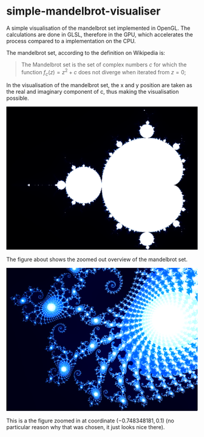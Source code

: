 # simple-mandelbrot-visualiser
A simple visualisation of the mandelbrot set implemented in OpenGL. The calculations are done in GLSL, therefore in the GPU, which accelerates the process compared to a implementation on the CPU.

The mandelbrot set, according to the definition on Wikipedia is:
> The Mandelbrot set is the set of complex numbers $c$ for which the function $f_{c} ( z ) = z^{2} + c$ does not diverge when iterated from $z = 0$;

In the visualisation of the mandelbrot set, the x and y position are taken as the real and imaginary component of c, thus making the visualisation possible.

![screenshot_1](./screenshots/screenshot_1.png)

The figure about shows the zoomed out overview of the mandelbrot set.

![screeshot_2](./screenshots/screenshot_2.png)

This is a the figure zoomed in at coordinate $(-0.748348181, 0.1)$ (no particular reason why that was chosen, it just looks nice there).